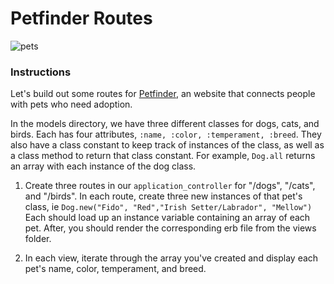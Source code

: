 # Petfinder Routes

![pets](http://rivertownanimalhospital.com/files/2015/04/Dogs-and-Cats-in-a-Row-Large.jpg)

### Instructions

Let's build out some routes for [Petfinder](https://www.petfinder.com/), an website that connects people with pets who need adoption. 

In the models directory, we have three different classes for dogs, cats, and birds. Each has four attributes, `:name, :color, :temperament, :breed`. They also have a class constant to keep track of instances of the class, as well as a class method to return that class constant. For example, `Dog.all` returns an array with each instance of the dog class.

1. Create three routes in our `application_controller` for "/dogs", "/cats", and "/birds". In each route, create three new instances of that pet's class, ie `Dog.new("Fido", "Red","Irish Setter/Labrador", "Mellow")` Each should load up an instance variable containing an array of each pet. After, you should render the corresponding erb file from the views folder. 

2. In each view, iterate through the array you've created and display each pet's name, color, temperament, and breed. 